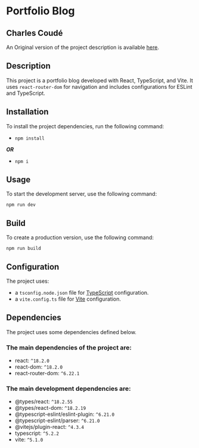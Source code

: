 # Portfolio Blog
Charles Coudé
---
An Original version of the project description is available [here](./README.md).

## Description

This project is a portfolio blog developed with React, TypeScript, and Vite. It uses `react-router-dom` for navigation and includes configurations for ESLint and TypeScript.

## Installation

To install the project dependencies, run the following command:

- `npm install`

***OR***

- `npm i`

## Usage
To start the development server, use the following command:

`npm run dev`

## Build
To create a production version, use the following command:

`npm run build`

## Configuration
The project uses:
- a `tsconfig.node.json` file for [TypeScript](https://www.typescriptlang.org/) configuration.
- a `vite.config.ts` file for [Vite](https://vite.dev/guide/) configuration.

## Dependencies

The project uses some dependencies defined below.

### The main dependencies of the project are:

- react: `^18.2.0`
- react-dom: `^18.2.0`
- react-router-dom: `^6.22.1`

### The main development dependencies are:

- @types/react: `^18.2.55`
- @types/react-dom: `^18.2.19`
- @typescript-eslint/eslint-plugin: `^6.21.0`
- @typescript-eslint/parser: `^6.21.0`
- @vitejs/plugin-react: `^4.3.4`
- typescript: `^5.2.2`
- vite: `^5.1.0`